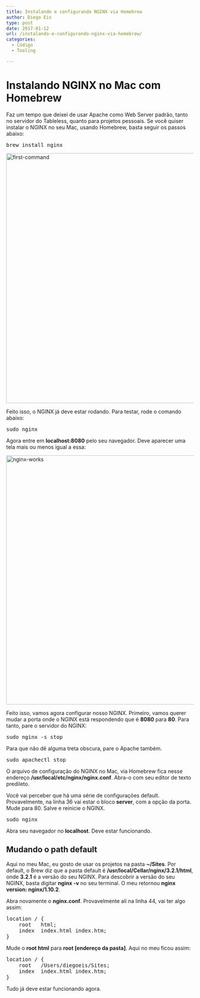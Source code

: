 ```yaml
---
title: Instalando e configurando NGINX via Homebrew
author: Diego Eis
type: post
date: 2017-01-12
url: /instalando-e-configurando-nginx-via-homebrew/
categories:
  - Código
  - Tooling

---
```

# Instalando NGINX no Mac com Homebrew

Faz um tempo que deixei de usar Apache como Web Server padrão, tanto no servidor do Tableless, quanto para projetos pessoais. Se você quiser instalar o NGINX no seu Mac, usando Homebrew, basta seguir os passos abaixo:

<pre class="lang-bash">brew install nginx
</pre>

<img src="uploads/2017/01/first-command.png" alt="first-command" width="1172" height="670" class="aligncenter size-full wp-image-56786" />

Feito isso, o NGINX já deve estar rodando. Para testar, rode o comando abaixo:

<pre class="lang-bash">sudo nginx
</pre>

Agora entre em **localhost:8080** pelo seu navegador. Deve aparecer uma tela mais ou menos igual a essa:

<img src="uploads/2017/01/nginx-works.png" alt="nginx-works" width="976" height="668" class="aligncenter size-full wp-image-56787" />

Feito isso, vamos agora configurar nosso NGINX. Primeiro, vamos querer mudar a porta onde o NGINX está respondendo que é **8080** para **80**. Para tanto, pare o servidor do NGINX:

<pre class="lang-bash">sudo nginx -s stop
</pre>

Para que não dê alguma treta obscura, pare o Apache também.

<pre class="lang-bash">sudo apachectl stop
</pre>

O arquivo de configuração do NGINX no Mac, via Homebrew fica nesse endereço **/usr/local/etc/nginx/nginx.conf**. Abra-o com seu editor de texto predileto.

Você vai perceber que há uma série de configurações default. Provavelmente, na linha 36 vai estar o bloco **server**, com a opção da porta. Mude para 80. Salve e reinicie o NGINX.

<pre class="lang-bash">sudo nginx
</pre>

Abra seu navegador no **localhost**. Deve estar funcionando.

## Mudando o path default

Aqui no meu Mac, eu gosto de usar os projetos na pasta **~/Sites**. Por default, o Brew diz que a pasta default é **/usr/local/Cellar/nginx/3.2.1/html**, onde **3.2.1** é a versão do seu NGINX. Para descobrir a versão do seu NGINX, basta digitar **nginx -v** no seu terminal. O meu retornou **nginx version: nginx/1.10.2**.

Abra novamente o **nginx.conf**. Provavelmente ali na linha 44, vai ter algo assim:

<pre class="lang-javascript">location / {
    root   html;
    index  index.html index.htm;
}
</pre>

Mude o **root html** para **root [endereço da pasta]**. Aqui no meu ficou assim:

<pre class="lang-javascript">location / {
    root   /Users/diegoeis/Sites;
    index  index.html index.htm;
}
</pre>

Tudo já deve estar funcionando agora.